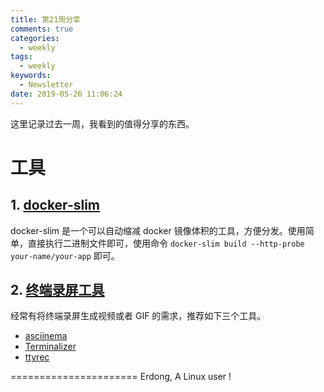 ```yaml
---
title: 第21周分享
comments: true
categories:
  - weekly
tags:
  - weekly
keywords:
  - Newsletter
date: 2019-05-26 11:06:24
---
```



这里记录过去一周，我看到的值得分享的东西。
<!--more-->



# 工具

## 1. [docker-slim](https://github.com/docker-slim/docker-slim)

docker-slim 是一个可以自动缩减 docker 镜像体积的工具，方便分发。使用简单，直接执行二进制文件即可，使用命令 `docker-slim build --http-probe your-name/your-app` 即可。

## 2. [终端录屏工具]()

经常有将终端录屏生成视频或者 GIF 的需求，推荐如下三个工具。

* [asciinema](https://asciinema.org)
* [Terminalizer](https://terminalizer.com)
* [ttyrec](http://0xcc.net/ttyrec/)


======================
Erdong, A Linux user !
